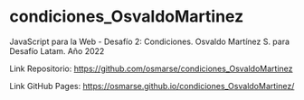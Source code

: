 # condiciones_OsvaldoMartinez

JavaScript para la Web - Desafío 2: Condiciones.
Osvaldo Martínez S. para Desafío Latam.
Año 2022

Link Repositorio:
https://github.com/osmarse/condiciones_OsvaldoMartinez

Link GitHub Pages:
https://osmarse.github.io/condiciones_OsvaldoMartinez/
